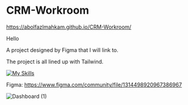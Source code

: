 # CRM-Workroom
https://abolfazlmahkam.github.io/CRM-Workroom/

Hello

A project designed by Figma that I will link to.

The project is all lined up with Tailwind.

[![My Skills](https://skillicons.dev/icons?i=tailwind,figma)](https://skillicons.dev)

Figma: https://www.figma.com/community/file/1314498920967386967

![Dashboard (1)](https://github.com/AbolfazlMahkam/CRM-Workroom/assets/147301295/147b3ed9-52db-49ee-9fcc-7f5e153a8ea0)
